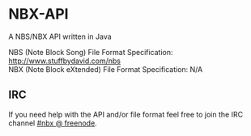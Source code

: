 NBX-API
=======

A NBS/NBX API written in Java

NBS (Note Block Song) File Format Specification: http://www.stuffbydavid.com/nbs  
NBX (Note Block eXtended) File Format Specification: N/A

IRC
---
If you need help with the API and/or file format feel free to join the IRC channel [#nbx @ freenode](http://webchat.freenode.net/?channels=NBX).
